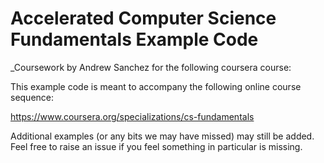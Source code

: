 # Accelerated Computer Science Fundamentals Example Code

_Coursework by Andrew Sanchez for the following coursera course:

This example code is meant to accompany the following online course sequence:

https://www.coursera.org/specializations/cs-fundamentals

Additional examples (or any bits we may have missed) may still be added. Feel free to raise an issue if you feel something in particular is missing.

